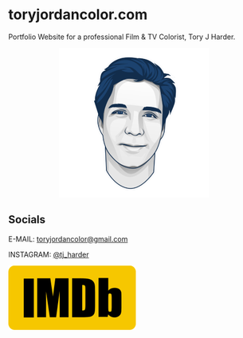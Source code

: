# toryjordancolor.com
Portfolio Website for a professional Film &amp; TV Colorist, Tory J Harder.

<p align="center">
  <img src="/IMAGES/logos/HydraRetro_Cartoon_BLUE_WEBSITE.png" alt="Tory jordan Cartoon headshot" width="300" height="300">
</p>

## Socials
E-MAIL: toryjordancolor@gmail.com

INSTAGRAM: [@tj_harder](https://www.instagram.com/tj_harder/)

[![Tory Jordan Harder IMDb](IMAGES/icons/IMDB_Logo_2016.svg.png)](https://www.imdb.com/name/nm8217243/)

